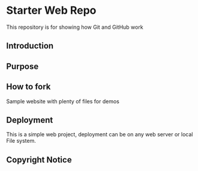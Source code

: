 # Starter Web Repo

This repository is for showing how Git and GitHub work

## Introduction

## Purpose

## How to fork

Sample website with plenty of files for demos

## Deployment
This is a simple web project, deployment can be on any web server or local File system.

## Copyright Notice